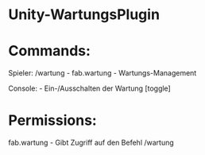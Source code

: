 # Unity-WartungsPlugin 


# Commands:
  Spieler:
    /wartung - fab.wartung - Wartungs-Management
    
  Console:
    <wartung> - Ein-/Ausschalten der Wartung [toggle]
    
# Permissions:
  fab.wartung - Gibt Zugriff auf den Befehl /wartung
